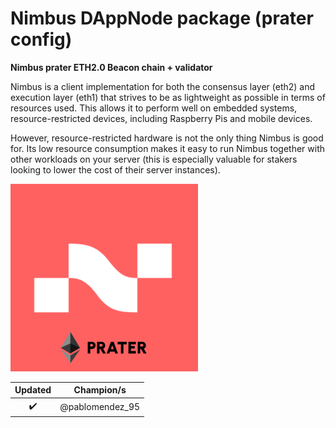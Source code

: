 # Nimbus DAppNode package (prater config)

**Nimbus prater ETH2.0 Beacon chain + validator**

Nimbus is a client implementation for both the consensus layer (eth2) and execution layer (eth1) that strives to be as lightweight as possible in terms of resources used. This allows it to perform well on embedded systems, resource-restricted devices, including Raspberry Pis and mobile devices.

However, resource-restricted hardware is not the only thing Nimbus is good for. Its low resource consumption makes it easy to run Nimbus together with other workloads on your server (this is especially valuable for stakers looking to lower the cost of their server instances).

![avatar](nimbus-avatar.png)

|      Updated       |   Champion/s    |
| :----------------: | :-------------: |
| :heavy_check_mark: | @pablomendez_95 |
